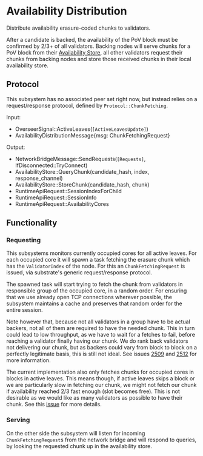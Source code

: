 # Availability Distribution

Distribute availability erasure-coded chunks to validators.

After a candidate is backed, the availability of the PoV block must be confirmed
by 2/3+ of all validators. Backing nodes will serve chunks for a PoV block from
their [Availability Store](../utility/availability-store.md), all other
validators request their chunks from backing nodes and store those received chunks in
their local availability store.

## Protocol

This subsystem has no associated peer set right now, but instead relies on
a request/response protocol, defined by `Protocol::ChunkFetching`.

Input:

- OverseerSignal::ActiveLeaves(`[ActiveLeavesUpdate]`)
- AvailabilityDistributionMessage{msg: ChunkFetchingRequest}

Output:

- NetworkBridgeMessage::SendRequests(`[Requests]`, IfDisconnected::TryConnect)
- AvailabilityStore::QueryChunk(candidate_hash, index, response_channel)
- AvailabilityStore::StoreChunk(candidate_hash, chunk)
- RuntimeApiRequest::SessionIndexForChild
- RuntimeApiRequest::SessionInfo
- RuntimeApiRequest::AvailabilityCores

## Functionality

### Requesting

This subsystems monitors currently occupied cores for all active leaves. For
each occupied core it will spawn a task fetching the erasure chunk which has the
`ValidatorIndex` of the node. For this an `ChunkFetchingRequest` is
issued, via substrate's generic request/response protocol.

The spawned task will start trying to fetch the chunk from validators in
responsible group of the occupied core, in a random order. For ensuring that we
use already open TCP connections wherever possible, the subsystem maintains a
cache and preserves that random order for the entire session.

Note however that, because not all validators in a group have to be actual
backers, not all of them are required to have the needed chunk. This in turn
could lead to low throughput, as we have to wait for a fetches to fail,
before reaching a validator finally having our chunk. We do rank back validators
not delivering our chunk, but as backers could vary from block to block on a
perfectly legitimate basis, this is still not ideal. See issues [2509](https://github.com/paritytech/polkadot/issues/2509) and [2512](https://github.com/paritytech/polkadot/issues/2512)
for more information.

The current implementation also only fetches chunks for occupied cores in blocks
in active leaves. This means though, if active leaves skips a block or we are
particularly slow in fetching our chunk, we might not fetch our chunk if
availability reached 2/3 fast enough (slot becomes free). This is not desirable
as we would like as many validators as possible to have their chunk. See this
[issue](https://github.com/paritytech/polkadot/issues/2513) for more details.


### Serving

On the other side the subsystem will listen for incoming
`ChunkFetchingRequest`s from the network bridge and will respond to
queries, by looking the requested chunk up in the availability store.
